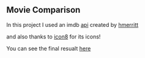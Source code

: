 ## Movie Comparison

In this project I used an imdb [api](https://rapidapi.com/hmerritt/api/imdb-internet-movie-database-unofficial) created by [hmerritt](https://rapidapi.com/user/hmerritt)

and also thanks to [icon8](https://icons8.com) for its icons!

You can see the final resualt [here](https://movie-comparison-omega.vercel.app/)